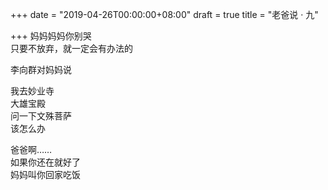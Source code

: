 +++
date = "2019-04-26T00:00:00+08:00"
draft = true
title = "老爸说 · 九"

+++
妈妈妈妈你别哭  
只要不放弃，就一定会有办法的  
  
李向群对妈妈说  
  
我去妙业寺  
大雄宝殿  
问一下文殊菩萨  
该怎么办  
  
爸爸啊……  
如果你还在就好了  
妈妈叫你回家吃饭  